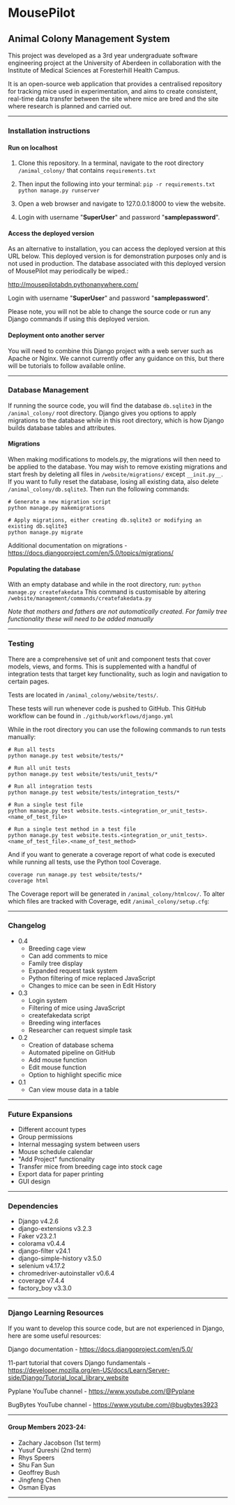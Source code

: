 # MousePilot
## Animal Colony Management System
This project was developed as a 3rd year undergraduate software engineering project at the University of Aberdeen in collaboration with the Institute of Medical Sciences at Foresterhill Health Campus. 

It is an open-source web application that provides a centralised repository for tracking mice used in experimentation, and aims to create consistent, real-time data transfer between the site where mice are bred and the site where research is planned and carried out.

---

### Installation instructions

#### Run on localhost

1. Clone this repository. In a terminal, navigate to the root directory ```/animal_colony/``` that contains ```requirements.txt```

2. Then input the following into your terminal:
```pip -r requirements.txt```
```python manage.py runserver```

3. Open a web browser and navigate to 127.0.0.1:8000 to view the website.

4. Login with username "**SuperUser**" and password "**samplepassword**".

#### Access the deployed version
As an alternative to installation, you can access the deployed version at this URL below. This deployed version is for demonstration purposes only and is not used in production. The database associated with this deployed version of MousePilot may periodically be wiped.:

http://mousepilotabdn.pythonanywhere.com/ 

Login with username "**SuperUser**" and password "**samplepassword**". 

Please note, you will not be able to change the source code or run any Django commands if using this deployed version.  

#### Deployment onto another server

You will need to combine this Django project with a web server such as Apache or Nginx. We cannot currently offer any guidance on this, but there will be tutorials to follow available online.

---

### Database Management

If running the source code, you will find the database ```db.sqlite3```  in the ```/animal_colony/``` root directory. Django gives you options to apply migrations to the database while in this root directory, which is how Django builds database tables and attributes.

#### Migrations

When making modifications to models.py, the migrations will then need to be applied to the database. You may wish to remove existing migrations and start fresh by deleting all files in ```/website/migrations/``` except ```__init.py__```. If you want to fully reset the database, losing all existing data, also delete ```/animal_colony/db.sqlite3```. Then run the following commands:
```
# Generate a new migration script
python manage.py makemigrations

# Apply migrations, either creating db.sqlite3 or modifying an existing db.sqlite3
python manage.py migrate
```
Additional documentation on migrations - https://docs.djangoproject.com/en/5.0/topics/migrations/

#### Populating the database
With an empty database and while in the root directory, run:
```python manage.py createfakedata```
This command is customisable by altering ```/website/management/commands/createfakedata.py```

*Note that mothers and fathers are not automatically created. For family tree functionality these will need to be added manually*

--- 

### Testing

There are a comprehensive set of unit and component tests that cover models, views, and forms. This is supplemented with a handful of integration tests that target key functionality, such as login and navigation to certain pages.

Tests are located in ```/animal_colony/website/tests/```. 

These tests will run whenever code is pushed to GitHub. This GitHub workflow can be found in ```./github/workflows/django.yml```

While in the root directory you can use the following commands to run tests manually:

```
# Run all tests
python manage.py test website/tests/*

# Run all unit tests
python manage.py test website/tests/unit_tests/*

# Run all integration tests
python manage.py test website/tests/integration_tests/*

# Run a single test file
python manage.py test website.tests.<integration_or_unit_tests>.<name_of_test_file>

# Run a single test method in a test file
python manage.py test website.tests.<integration_or_unit_tests>.<name_of_test_file>.<name_of_test_method>
```

And if you want to generate a coverage report of what code is executed while running all tests, use the Python tool Coverage.
```
coverage run manage.py test website/tests/*
coverage html
```
 The Coverage report will be generated in ```/animal_colony/htmlcov/```. To alter which files are tracked with Coverage, edit ```/animal_colony/setup.cfg```:

---

### Changelog

- 0.4
  - Breeding cage view
  - Can add comments to mice
  - Family tree display
  - Expanded request task system
  - Python filtering of mice replaced JavaScript
  - Changes to mice can be seen in Edit History
- 0.3
  - Login system
  - Filtering of mice using JavaScript
  - createfakedata script
  - Breeding wing interfaces
  - Researcher can request simple task
- 0.2
  - Creation of database schema
  - Automated pipeline on GitHub
  - Add mouse function
  - Edit mouse function
  - Option to highlight specific mice
- 0.1
  - Can view mouse data in a table
---
### Future Expansions

- Different account types
- Group permissions
- Internal messaging system between users
- Mouse schedule calendar
- "Add Project" functionality
- Transfer mice from breeding cage into stock cage
- Export data for paper printing
- GUI design

---
### Dependencies
- Django v4.2.6
- django-extensions v3.2.3
- Faker v23.2.1
- colorama v0.4.4
- django-filter v24.1
- django-simple-history v3.5.0
- selenium v4.17.2
- chromedriver-autoinstaller v0.6.4
- coverage v7.4.4
- factory_boy v3.3.0
---

### Django Learning Resources

If you want to develop this source code, but are not experienced in Django, here are some useful resources:

Django documentation - https://docs.djangoproject.com/en/5.0/

11-part tutorial that covers Django fundamentals - https://developer.mozilla.org/en-US/docs/Learn/Server-side/Django/Tutorial_local_library_website

Pyplane YouTube channel - https://www.youtube.com/@Pyplane

BugBytes YouTube channel - https://www.youtube.com/@bugbytes3923

---
#### Group Members 2023-24:

- Zachary Jacobson (1st term)
- Yusuf Qureshi (2nd term)
- Rhys Speers
- Shu Fan Sun
- Geoffrey Bush
- Jingfeng Chen
- Osman Elyas

---
